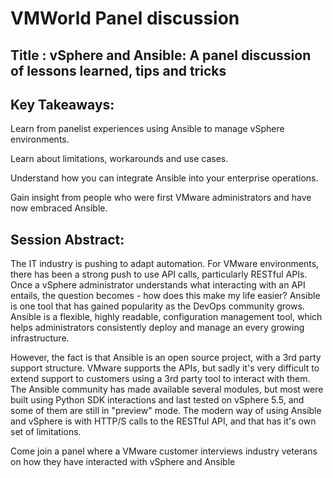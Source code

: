 # VMWorld Panel discussion

## Title : vSphere and Ansible: A panel discussion of lessons learned, tips and tricks

## Key Takeaways:

Learn from panelist experiences using Ansible to manage vSphere environments.

Learn about limitations, workarounds and use cases.

Understand how you can integrate Ansible into your enterprise operations.

Gain insight from people who were first VMware administrators and have now embraced Ansible.

## Session Abstract:

The IT industry is pushing to adapt automation. For VMware environments, there has been a strong push to use API calls, particularly RESTful APIs. Once a vSphere administrator understands what interacting with an API entails, the question becomes - how does this make my life easier? Ansible is one tool that has gained popularity as the DevOps community grows. Ansible is a flexible, highly readable, configuration management tool, which helps administrators consistently deploy and manage an every growing infrastructure. 

However, the fact is that Ansible is an open source project, with a 3rd party support structure. VMware supports the APIs, but sadly it's very difficult to extend support to customers using a 3rd party tool to interact with them. The Ansible community has made available several modules, but most were built using Python SDK interactions and last tested on vSphere 5.5, and some of them are still in "preview" mode. The modern way of using Ansible and vSphere is with HTTP/S calls to the RESTful API, and that has it's own set of limitations.

Come join a panel where a VMware customer interviews industry veterans on how they have interacted with vSphere and Ansible 